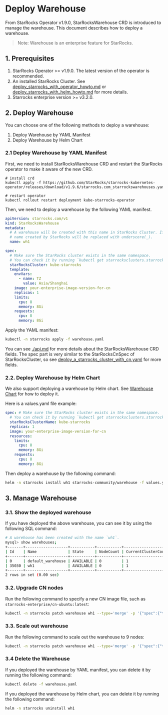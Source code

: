 # Deploy Warehouse

From StarRocks Operator v1.9.0, StarRocksWarehouse CRD is introduced to manage the warehouse. This document describes
how to deploy a warehouse.

> Note: Warehouse is an enterprise feature for StarRocks.

## 1. Prerequisites

1. StarRocks Operator >= v1.9.0. The latest version of the operator is recommended.
2. An installed StarRocks Cluster.
   See [deploy_starrocks_with_operator_howto.md](./deploy_starrocks_with_operator_howto.md)
   or [deploy_starrocks_with_helm_howto.md](./deploy_starrocks_with_helm_howto.md) for more details.
3. Starrocks enterprise version >= v3.2.0.

## 2. Deploy Warehouse

You can choose one of the following methods to deploy a warehouse:

1. Deploy Warehouse by YAML Manifest
2. Deploy Warehouse by Helm Chart

### 2.1 Deploy Warehouse by YAML Manifest

First, we need to install StarRocksWarehouse CRD and restart the StarRocks operator to make it aware of the new CRD.

```console
# install crd
kubectl apply -f https://github.com/StarRocks/starrocks-kubernetes-operator/releases/download/v1.9.6/starrocks.com_starrockswarehouses.yaml

# restart operator
kubectl rollout restart deployment kube-starrocks-operator
```

Then, we need to deploy a warehouse by the following YAML manifest.

```yaml
apiVersion: starrocks.com/v1
kind: StarRocksWarehouse
metadata:
  # A warehouse will be created with this name in StarRocks Cluster. If you are using dash(-) in the name, the warehouse
  # name created by StarRocks will be replaced with underscore(_).
  name: wh1

spec:
  # Make sure the StarRocks cluster exists in the same namespace.
  # You can check it by running `kubectl get starrocksclusters.starrocks.com`.
  starRocksCluster: kube-starrocks
  template:
    envVars:
      - name: TZ
        value: Asia/Shanghai
    image: your-enterprise-image-version-for-cn
    replicas: 1
    limits:
      cpu: 8
      memory: 8Gi
    requests:
      cpu: 8
      memory: 8Gi
```

Apply the YAML manifest:

```bash
kubectl -n starrocks apply -f warehouse.yaml
```

You can see [./api.md](api.md) for more details about the StarRocksWarehouse CRD fields. The spec part is very similar
to the StarRocksCnSpec of StarRocksCluster, so
see [deploy_a_starrocks_cluster_with_cn.yaml](../examples/starrocks/deploy_a_starrocks_cluster_with_cn.yaml) for more
fields.

### 2.2. Deploy Warehouse by Helm Chart

We also support deploying a warehouse by Helm chart.
See [Warehouse Chart](../helm-charts/charts/warehouse/README.md) for how to deploy it.

Here is a values.yaml file example:

```yaml
spec: # Make sure the StarRocks cluster exists in the same namespace.
  # You can check it by running `kubectl get starrocksclusters.starrocks.com`.
  starRocksClusterName: kube-starrocks
  replicas: 1
  image: your-enterprise-image-version-for-cn
  resources:
    limits:
      cpu: 8
      memory: 8Gi
    requests:
      cpu: 8
      memory: 8Gi
```

Then deploy a warehouse by the following command:

```bash
helm -n starrocks install wh1 starrocks-community/warehouse -f values.yaml
```

## 3. Manage Warehouse

### 3.1. Show the deployed warehouse

If you have deployed the above warehouse, you can see it by using the following SQL command:

```bash
# A warehouse has been created with the name `wh1`.
mysql> show warehouses;
+-------+-------------------+-----------+-----------+---------------------+-----------------+-----------------+------------+-----------+-----------+---------------------+---------------------+----------------------------------------------+
| Id    | Name              | State     | NodeCount | CurrentClusterCount | MaxClusterCount | StartedClusters | RunningSql | QueuedSql | CreatedOn | ResumedOn           | UpdatedOn           | Comment                                      |
+-------+-------------------+-----------+-----------+---------------------+-----------------+-----------------+------------+-----------+-----------+---------------------+---------------------+----------------------------------------------+
| 0     | default_warehouse | AVAILABLE | 0         | 1                   | 1               | 1               | 0          | 0         | NULL      | 2024-05-11 16:49:37 | 2024-05-11 17:53:30 | An internal warehouse init after FE is ready |
| 35030 | wh1               | AVAILABLE | 0         | 1                   | 1               | 1               | 0          | 0         | NULL      | NULL                | NULL                | NULL                                         |
+-------+-------------------+-----------+-----------+---------------------+-----------------+-----------------+------------+-----------+-----------+---------------------+---------------------+----------------------------------------------+
2 rows in set (0.00 sec)
```

### 3.2. Upgrade CN nodes

Run the following command to specify a new CN image file, such as `starrocks-enterprise/cn-ubuntu:latest`:

```bash
kubectl -n starrocks patch warehouse wh1 --type='merge' -p '{"spec":{"template":{"image":"starrocks-enterprise/cn-ubuntu:latest"}}}'
```

### 3.3. Scale out warehouse

Run the following command to scale out the warehouse to 9 nodes:

```bash
kubectl -n starrocks patch warehouse wh1 --type='merge' -p '{"spec":{"template":{"replicas":9}}}'
```

### 3.4 Delete the Warehouse

If you deployed the warehouse by YAML manifest, you can delete it by running the following command:
```bash
kubectl delete -f warehouse.yaml
```

If you deployed the warehouse by Helm chart, you can delete it by running the following command:
```bash
helm -n starrocks uninstall wh1
```
